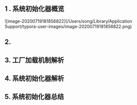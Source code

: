 ## 1 . 系统初始化器概览

![image-20200719181856822](/Users/song/Library/Application Support/typora-user-images/image-20200719181856822.png)



## 2. 





## 3. 工厂加载机制解析





## 4. 系统初始化器解析





## 5. 系统初始化器总结



